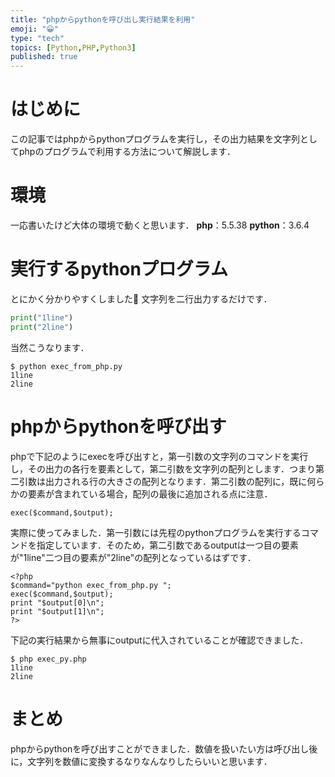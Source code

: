 ```yaml
---
title: "phpからpythonを呼び出し実行結果を利用"
emoji: "😀"
type: "tech"
topics: [Python,PHP,Python3]
published: true
---
```

# はじめに

この記事ではphpからpythonプログラムを実行し，その出力結果を文字列としてphpのプログラムで利用する方法について解説します．

# 環境

一応書いたけど大体の環境で動くと思います．
__php__：5.5.38
__python__：3.6.4

# 実行するpythonプログラム

とにかく分かりやすくしました:monkey: 文字列を二行出力するだけです．

```python:exec_from_php.py
print("1line")
print("2line")
```

当然こうなります．

```exec_from_php.pyの実行結果
$ python exec_from_php.py 
1line
2line
```

# phpからpythonを呼び出す

phpで下記のようにexecを呼び出すと，第一引数の文字列のコマンドを実行し，その出力の各行を要素として，第二引数を文字列の配列とします．つまり第二引数は出力される行の大きさの配列となります．第二引数の配列に，既に何らかの要素が含まれている場合，配列の最後に追加される点に注意．

```
exec($command,$output);
```

実際に使ってみました．第一引数には先程のpythonプログラムを実行するコマンドを指定しています．そのため，第二引数であるoutputは一つ目の要素が"1line"二つ目の要素が"2line"の配列となっているはずです．

```php:exec_py.php
<?php
$command="python exec_from_php.py ";
exec($command,$output);
print "$output[0]\n";
print "$output[1]\n";
?>
```

下記の実行結果から無事にoutputに代入されていることが確認できました．

```exec_py.phpの実行結果
$ php exec_py.php 
1line
2line
```

# まとめ

phpからpythonを呼び出すことができました．数値を扱いたい方は呼び出し後に，文字列を数値に変換するなりなんなりしたらいいと思います．
